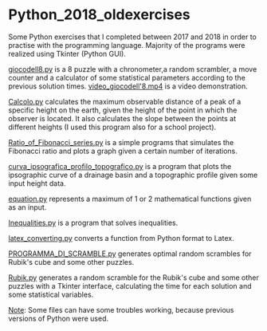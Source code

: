 # Python_2018_oldexercises

Some Python exercises that I completed between 2017 and 2018 in order to practise with the programming language.
Majority of the programs were realized using Tkinter (Python GUI).

[giocodell8.py](https://github.com/Iron486/Python_2018_oldexercises/blob/main/gioco_dell8.py) is a 8 puzzle with a chronometer,a random scrambler, a move counter and a calculator 
of some statistical parameters according to the previous solution times. [video_giocodell'8.mp4](https://github.com/Iron486/Python_2018_oldexercises/blob/main/video_giocodell'8.mp4) is a video demonstration.

[Calcolo.py](https://github.com/Iron486/Python_2018_oldexercises/blob/main/calcolo.py) calculates the maximum observable distance of a peak of a specific height on the earth, given the height of the point in which the observer is located. It also calculates the slope between the points at different heights (I used this program also for a school project).

[Ratio_of_Fibonacci_series.py](https://github.com/Iron486/Python_2018_oldexercises/blob/main/Ratio_of_Fibonacci_series.py) is a simple programs that simulates the Fibonacci ratio and plots a graph given a certain number of iterations.

[curva_ipsografica_profilo_topografico.py](https://github.com/Iron486/Python_2018_oldexercises/blob/main/curva_ipsografica_profilo_topografico.py) is a program that plots the ipsographic curve of a drainage basin and a topographic profile given some input height data.

[equation.py](https://github.com/Iron486/Python_2018_oldexercises/blob/main/equation.py) represents a maximum of 1 or 2 mathematical functions given as an input.

[Inequalities.py](https://github.com/Iron486/Python_2018_oldexercises/blob/main/Inequalities.py) is a program that solves inequalities.

[latex_converting.py](https://github.com/Iron486/Python_2018_oldexercises/blob/main/latex_converting.py) converts a function from Python format to Latex.

[PROGRAMMA_DI_SCRAMBLE.py](https://github.com/Iron486/Python_2018_oldexercises/blob/main/PROGRAMMA_DI_SCRAMBLE.py) generates optimal random scrambles for Rubik's cube and some other puzzles.

[Rubik.py](https://github.com/Iron486/Python_2018_oldexercises/blob/main/Rubik.py) generates a random scramble for the Rubik's cube and some other puzzles with a Tkinter interface, calculating the time for each solution and some statistical variables.

<ins>Note</ins>: Some files can have some troubles working, because previous versions of Python were used.




